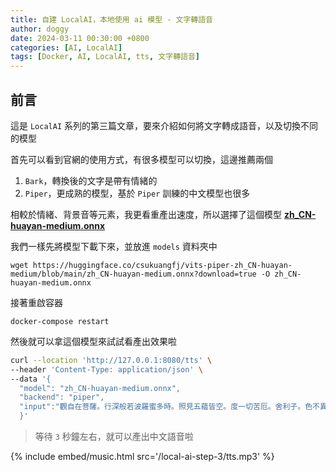 ```yaml
---
title: 自建 LocalAI，本地使用 ai 模型 - 文字轉語音
author: doggy
date: 2024-03-11 00:30:00 +0800
categories: [AI, LocalAI]
tags: [Docker, AI, LocalAI, tts, 文字轉語音]
---
```


## 前言

這是 `LocalAI` 系列的第三篇文章，要來介紹如何將文字轉成語音，以及切換不同的模型

首先可以看到官網的使用方式，有很多模型可以切換，這邊推薦兩個

1. `Bark`，轉換後的文字是帶有情緒的
2. `Piper`，更成熟的模型，基於 `Piper` 訓練的中文模型也很多

相較於情緒、背景音等元素，我更看重產出速度，所以選擇了這個模型 [**zh_CN-huayan-medium.onnx**][1]

我們一樣先將模型下載下來，並放進 `models` 資料夾中

```console
wget https://huggingface.co/csukuangfj/vits-piper-zh_CN-huayan-medium/blob/main/zh_CN-huayan-medium.onnx?download=true -O zh_CN-huayan-medium.onnx
```

接著重啟容器

```console
docker-compose restart
```

然後就可以拿這個模型來試試看產出效果啦

```bash
curl --location 'http://127.0.0.1:8080/tts' \
--header 'Content-Type: application/json' \
--data '{
  "model": "zh_CN-huayan-medium.onnx",
  "backend": "piper",
  "input":"觀自在菩薩。行深般若波羅蜜多時。照見五蘊皆空。度一切苦厄。舍利子。色不異空。空不異色。色即是空。空即是色。受想行識。亦復如是。"
  }'

```
> 等待 `3` 秒鐘左右，就可以產出中文語音啦

{% include embed/music.html src='/local-ai-step-3/tts.mp3' %}

[1]: https://huggingface.co/csukuangfj/vits-piper-zh_CN-huayan-medium/tree/main
